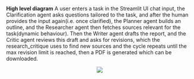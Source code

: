 **High level diagram**
A user enters a task in the Streamlit UI chat input, the Clarification agent asks questions tailored to the task, and after the human provides the input again(i.e. once clarified), the Planner agent builds an outline, and the Researcher agent then fetches sources relevant for the task(dynamic behaviour). Then the Writer agent drafts the report, and the Critic agent reviews this draft and asks for revisions, which the research_critique uses to find new sources and the cycle repeats until the max revision limit is reached, then a PDF is generated which can be downloaded.

<p align="center">
  <img  src="https://github.com/user-attachments/assets/824cc4ca-84e8-41f4-a21f-7b54028f2ceb">
</p>

